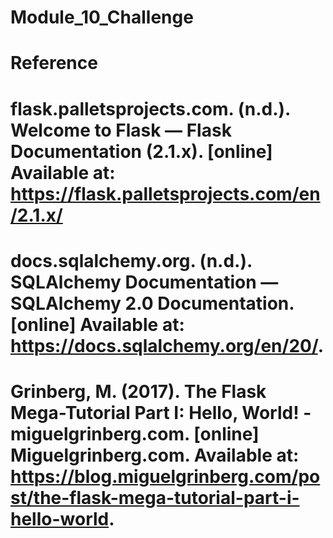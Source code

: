 # Module_10_Challenge
# Reference
# flask.palletsprojects.com. (n.d.). Welcome to Flask — Flask Documentation (2.1.x). [online] Available at: https://flask.palletsprojects.com/en/2.1.x/
# docs.sqlalchemy.org. (n.d.). SQLAlchemy Documentation — SQLAlchemy 2.0 Documentation. [online] Available at: https://docs.sqlalchemy.org/en/20/.
# Grinberg, M. (2017). The Flask Mega-Tutorial Part I: Hello, World! - miguelgrinberg.com. [online] Miguelgrinberg.com. Available at: https://blog.miguelgrinberg.com/post/the-flask-mega-tutorial-part-i-hello-world.
